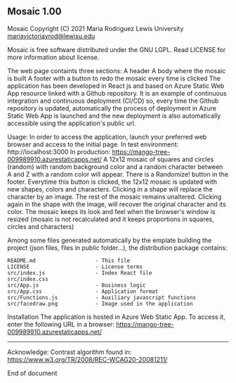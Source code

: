 
Mosaic 1.00
---------------

Mosaic Copyright (C) 2021
Maria Rodriguez
Lewis University
mariavictoriavrod@lewisu.edu

Mosaic is free software distributed under the GNU LGPL. 
Read LICENSE for more information about license.

The web page containts three sections:
	A header
	A body where the mosaic is built
	A footer with a button to redo the mosaic every time is clicked
The application has been developed in React js and based on Azure Static Web App resource 
linked with a Github repository. It is an example of continuous integration and continuous
deployment (CI/CD) so, every time the Github repository is updated, automatically the
process of deployment in Azure Static Web App is launched and the new deployment is also
automatically accessible using the application's public url.


Usage:
	In order to access the application, launch your preferred web browser and access to the
	initial page. 
	In test environment: http://localhost:3000
	In production: https://mango-tree-009989910.azurestaticapps.net/
	A 12x12 mosaic of squares and circles (random) with random background color and a 
	random character between A and Z with a random color will appear.
	There is a Randomize! button in the footer. Everytime this button is clicked, the
	12x12 mosaic is updated with new shapes, colors and characters.
	Clicking in a shape will replace the character by an image. The rest of the mosaic
	remains unaltered. Clicking again in the shape with the image, will recover the
	original character and its color.
	The mosaic keeps its look and feel when the browser's window is resized
	(mosaic is not recalculated and it keeps proportions in squares, circles and characters)

Among some files generated automatically by the emplate building the project 
(json files, files in public folder...), the distribution package contains:

	README.md					- This file
	LICENSE						- License terms
	src/index.js				- Index React file
	src/index.css
	src/App.js					- Business logic
	src/App.css					- Application format
	src/Functions.js			- Auxiliary javascript functions
	src/facedraw.png			- Image used in the application
		
Installation
	The application is hosted in Azure Web Static App. 
	To access it, enter the following URL in a browser:
	https://mango-tree-009989910.azurestaticapps.net/
			
---
Acknowledge:
Contrast algorithm found in:
https://www.w3.org/TR/2008/REC-WCAG20-20081211/


End of document
